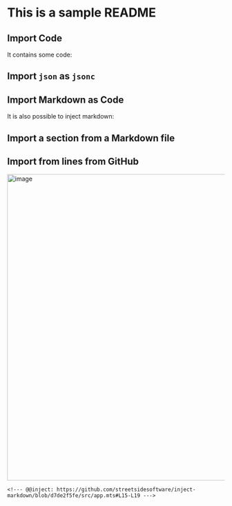 # This is a sample README

## Import Code

It contains some code:

<!--- @@inject: code.ts --->

## Import `json` as `jsonc`

<!--- @@inject-code: sample.json#lang=jsonc --->

## Import Markdown as Code

It is also possible to inject markdown:

<!--- @@inject-code: example.md --->

## Import a section from a Markdown file

<!--- @@inject: chapters.md#Chapter 3: Directives --->

## Import from lines from GitHub

<img width="711" alt="image" src="https://user-images.githubusercontent.com/3740137/210188786-28704fe3-cc2f-447c-97fc-d27715dabbdc.png">

```
<!--- @@inject: https://github.com/streetsidesoftware/inject-markdown/blob/d7de2f5fe/src/app.mts#L15-L19 --->
```

<!--- @@inject: https://github.com/streetsidesoftware/inject-markdown/blob/d7de2f5fe/src/app.mts#L15-L19 --->

